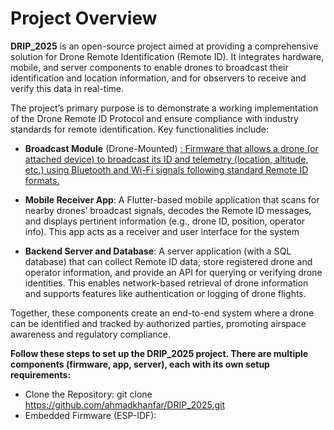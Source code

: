 # **Project Overview** #

**DRIP_2025** is an open-source project aimed at providing a comprehensive solution for Drone Remote Identification (Remote ID). It integrates hardware, mobile, and server components to enable drones to broadcast their identification and location information, and for observers to receive and verify this data in real-time. 

The project’s primary purpose is to demonstrate a working implementation of the Drone Remote ID Protocol and ensure compliance with industry standards for remote identification. Key functionalities include:

  * **Broadcast Module** (Drone-Mounted) <ins>: Firmware that allows a drone (or attached device) to broadcast its ID and telemetry (location, altitude, etc.) using Bluetooth and Wi-Fi signals following standard Remote ID formats.
  
  * **Mobile Receiver App**: A Flutter-based mobile application that scans for nearby drones’ broadcast signals, decodes the Remote ID messages, and displays pertinent information (e.g., drone ID, position, operator info). This app acts as a receiver and user interface for the system
  
  * **Backend Server and Database**: A server application (with a SQL database) that can collect Remote ID data, store registered drone and operator information, and provide an API for querying or verifying drone identities. This enables network-based retrieval of drone information and supports features like authentication or logging of drone flights.

Together, these components create an end-to-end system where a drone can be identified and tracked by authorized parties, promoting airspace awareness and regulatory compliance.





**Follow these steps to set up the DRIP_2025 project. There are multiple components (firmware, app, server), each with its own setup requirements:**

- Clone the Repository:
git clone https://github.com/ahmadkhanfar/DRIP_2025.git
- Embedded Firmware (ESP-IDF):

